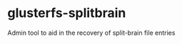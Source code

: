 glusterfs-splitbrain
====================

Admin tool to aid in the recovery of split-brain file entries
